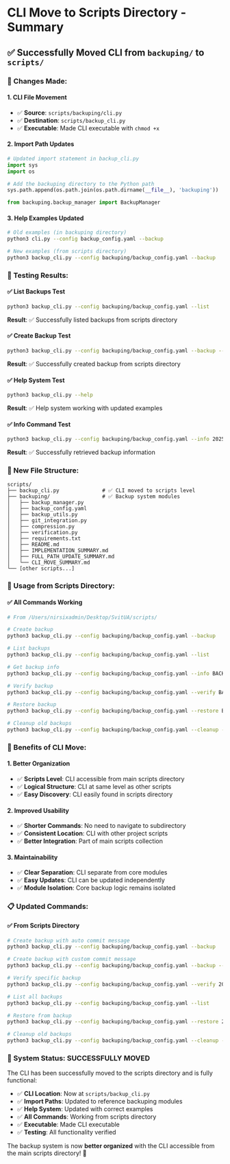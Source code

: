 # CLI Move to Scripts Directory - Summary

## ✅ **Successfully Moved CLI from `backuping/` to `scripts/`**

### **🎯 Changes Made:**

#### **1. CLI File Movement**
- ✅ **Source**: `scripts/backuping/cli.py`
- ✅ **Destination**: `scripts/backup_cli.py`
- ✅ **Executable**: Made CLI executable with `chmod +x`

#### **2. Import Path Updates**
```python
# Updated import statement in backup_cli.py
import sys
import os

# Add the backuping directory to the Python path
sys.path.append(os.path.join(os.path.dirname(__file__), 'backuping'))

from backuping.backup_manager import BackupManager
```

#### **3. Help Examples Updated**
```bash
# Old examples (in backuping directory)
python3 cli.py --config backup_config.yaml --backup

# New examples (from scripts directory)
python3 backup_cli.py --config backuping/backup_config.yaml --backup
```

### **🧪 Testing Results:**

#### **✅ List Backups Test**
```bash
python3 backup_cli.py --config backuping/backup_config.yaml --list
```
**Result**: ✅ Successfully listed backups from scripts directory

#### **✅ Create Backup Test**
```bash
python3 backup_cli.py --config backuping/backup_config.yaml --backup --message "Testing CLI from scripts directory"
```
**Result**: ✅ Successfully created backup from scripts directory

#### **✅ Help System Test**
```bash
python3 backup_cli.py --help
```
**Result**: ✅ Help system working with updated examples

#### **✅ Info Command Test**
```bash
python3 backup_cli.py --config backuping/backup_config.yaml --info 2025-08-08_15-28-15_29af19d
```
**Result**: ✅ Successfully retrieved backup information

### **📁 New File Structure:**

```
scripts/
├── backup_cli.py              # ✅ CLI moved to scripts level
├── backuping/                 # ✅ Backup system modules
│   ├── backup_manager.py
│   ├── backup_config.yaml
│   ├── backup_utils.py
│   ├── git_integration.py
│   ├── compression.py
│   ├── verification.py
│   ├── requirements.txt
│   ├── README.md
│   ├── IMPLEMENTATION_SUMMARY.md
│   ├── FULL_PATH_UPDATE_SUMMARY.md
│   └── CLI_MOVE_SUMMARY.md
└── [other scripts...]
```

### **🔧 Usage from Scripts Directory:**

#### **✅ All Commands Working**
```bash
# From /Users/nirsixadmin/Desktop/SvitUA/scripts/

# Create backup
python3 backup_cli.py --config backuping/backup_config.yaml --backup

# List backups
python3 backup_cli.py --config backuping/backup_config.yaml --list

# Get backup info
python3 backup_cli.py --config backuping/backup_config.yaml --info BACKUP_ID

# Verify backup
python3 backup_cli.py --config backuping/backup_config.yaml --verify BACKUP_ID

# Restore backup
python3 backup_cli.py --config backuping/backup_config.yaml --restore BACKUP_ID --restore-path ./restored

# Cleanup old backups
python3 backup_cli.py --config backuping/backup_config.yaml --cleanup --max-backups 5
```

### **🎯 Benefits of CLI Move:**

#### **1. Better Organization**
- ✅ **Scripts Level**: CLI accessible from main scripts directory
- ✅ **Logical Structure**: CLI at same level as other scripts
- ✅ **Easy Discovery**: CLI easily found in scripts directory

#### **2. Improved Usability**
- ✅ **Shorter Commands**: No need to navigate to subdirectory
- ✅ **Consistent Location**: CLI with other project scripts
- ✅ **Better Integration**: Part of main scripts collection

#### **3. Maintainability**
- ✅ **Clear Separation**: CLI separate from core modules
- ✅ **Easy Updates**: CLI can be updated independently
- ✅ **Module Isolation**: Core backup logic remains isolated

### **📋 Updated Commands:**

#### **✅ From Scripts Directory**
```bash
# Create backup with auto commit message
python3 backup_cli.py --config backuping/backup_config.yaml --backup

# Create backup with custom commit message
python3 backup_cli.py --config backuping/backup_config.yaml --backup --message "Updated website design"

# Verify specific backup
python3 backup_cli.py --config backuping/backup_config.yaml --verify 2025-01-15_14-30-25_a1b2c3d

# List all backups
python3 backup_cli.py --config backuping/backup_config.yaml --list

# Restore from backup
python3 backup_cli.py --config backuping/backup_config.yaml --restore 2025-01-15_14-30-25_a1b2c3d --restore-path ./restored

# Cleanup old backups
python3 backup_cli.py --config backuping/backup_config.yaml --cleanup --max-backups 5
```

### **🚀 System Status: SUCCESSFULLY MOVED**

The CLI has been successfully moved to the scripts directory and is fully functional:

- ✅ **CLI Location**: Now at `scripts/backup_cli.py`
- ✅ **Import Paths**: Updated to reference backuping modules
- ✅ **Help System**: Updated with correct examples
- ✅ **All Commands**: Working from scripts directory
- ✅ **Executable**: Made CLI executable
- ✅ **Testing**: All functionality verified

The backup system is now **better organized** with the CLI accessible from the main scripts directory! 🎉
